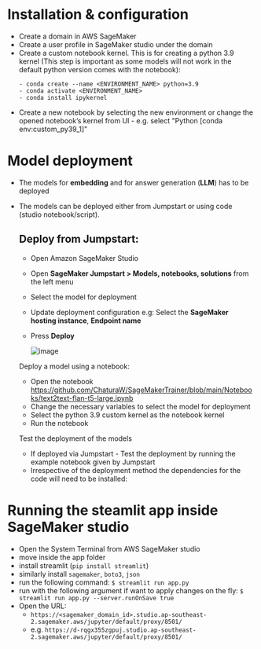 # Installation & configuration

- Create a domain in AWS SageMaker
- Create a user profile in SageMaker studio under the domain
- Create a custom notebook kernel. This is for creating a python 3.9 kernel (This step is important as some models will not work in the default python version comes with the notebook):
  ```
  - conda create --name <ENVIRONMENT_NAME> python=3.9
  - conda activate <ENVIRONMENT_NAME>
  - conda install ipykernel
  ```
- Create a new notebook by selecting the new environment or change the opened notebook’s kernel from UI - e.g. select "Python [conda env:custom_py39_1]"


# Model deployment

- The models for **embedding** and for answer generation (**LLM**) has to be deployed
- The models can be deployed either from Jumpstart or using code (studio notebook/script).

  ## Deploy from Jumpstart:
  - Open Amazon SageMaker Studio
  - Open **SageMaker Jumpstart > Models, notebooks, solutions** from the left menu
  - Select the model for deployment
  - Update deployment configuration
    e.g: Select the **SageMaker hosting instance**, **Endpoint name**
  - Press **Deploy**
    
    ![image](https://github.com/ChaturaW/SageMakerTrainer/assets/35030369/af042c66-2c13-4044-891a-667d99d214d1)

  
  Deploy a model using a notebook:
  - Open the notebook https://github.com/ChaturaW/SageMakerTrainer/blob/main/Notebooks/text2text-flan-t5-large.ipynb
  - Change the necessary variables to select the model for deployment
  - Select the python 3.9 custom kernel as the notebook kernel
  - Run the notebook
  
  Test the deployment of the models
  - If deployed via Jumpstart - Test the deployment by running the example notebook given by Jumpstart    
  - Irrespective of the deployment method the dependencies for the code will need to be installed:
    


# Running the steamlit app inside SageMaker studio
- Open the System Terminal from AWS SageMaker studio
- move inside the app folder
- install streamlit (`pip install streamlit`)
- similarly install `sagemaker`, `boto3`, `json`
- run the following command: `$ streamlit run app.py` 
- run with the following argument if want to apply changes on the fly:  `$ streamlit run app.py --server.runOnSave true`
- Open the URL:
  - `https://<sagemaker_domain_id>.studio.ap-southeast-2.sagemaker.aws/jupyter/default/proxy/8501/`
  - e.g. `https://d-rqgx355zgpuj.studio.ap-southeast-2.sagemaker.aws/jupyter/default/proxy/8501/`
